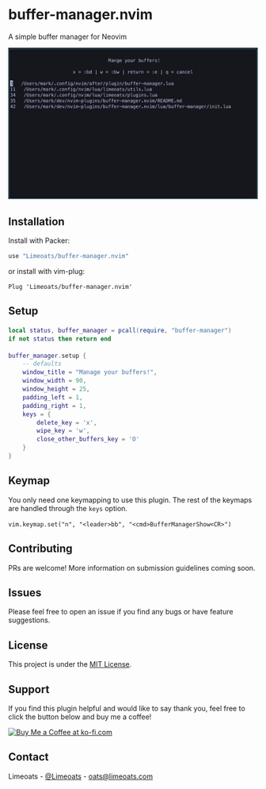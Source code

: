 # buffer-manager.nvim

A simple buffer manager for Neovim

![screenshot](images/1.png)

## Installation

Install with Packer:

```lua
use "Limeoats/buffer-manager.nvim"
```

or install with vim-plug:

```vim
Plug 'Limeoats/buffer-manager.nvim'
```

## Setup

```lua
local status, buffer_manager = pcall(require, "buffer-manager")
if not status then return end

buffer_manager.setup {
    -- defaults
    window_title = "Manage your buffers!",
    window_width = 90,
    window_height = 25,
    padding_left = 1,
    padding_right = 1,
    keys = {
        delete_key = 'x',
        wipe_key = 'w',
        close_other_buffers_key = 'O'
    }
}
```

## Keymap

You only need one keymapping to use this plugin. The rest of the keymaps are handled through the `keys` option.

`vim.keymap.set("n", "<leader>bb", "<cmd>BufferManagerShow<CR>")`

## Contributing

PRs are welcome! More information on submission guidelines coming soon.

## Issues

Please feel free to open an issue if you find any bugs or have feature suggestions.

## License

This project is under the [MIT License](https://github.com/Limeoats/buffer-manager.nvim/blob/master/LICENSE).

## Support

If you find this plugin helpful and would like to say thank you, feel free to click the button below and buy me a coffee!

<a href='https://ko-fi.com/Q5Q8FGABI' target='_blank'><img height='36' style='border:0px;height:36px;' src='https://cdn.ko-fi.com/cdn/kofi2.png?v=3' border='0' alt='Buy Me a Coffee at ko-fi.com' /></a>

## Contact

Limeoats - [@Limeoats](https://twitter.com/limeoats) - oats@limeoats.com
